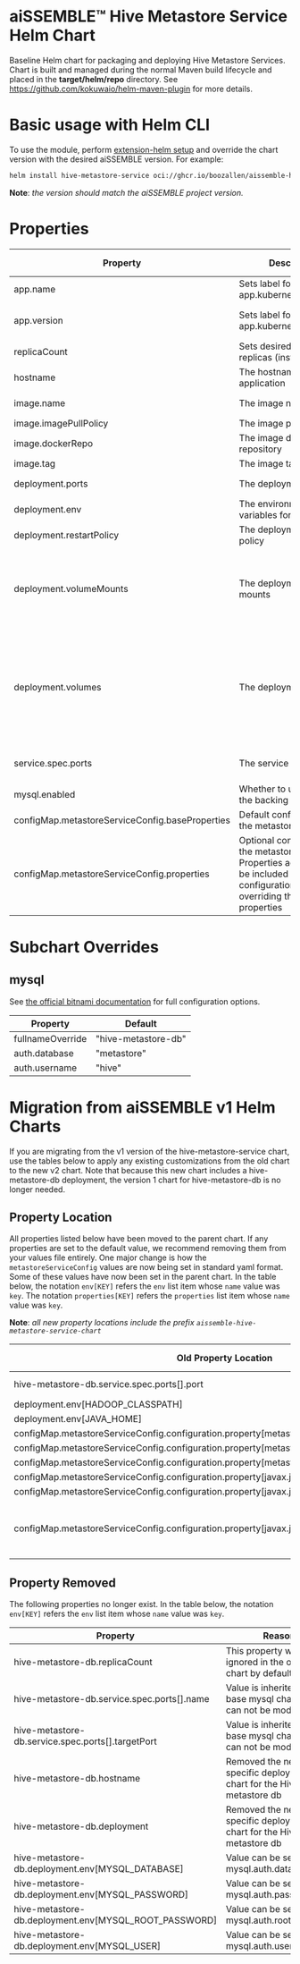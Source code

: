 # aiSSEMBLE&trade; Hive Metastore Service Helm Chart

Baseline Helm chart for packaging and deploying Hive Metastore Services. Chart is built and managed during the normal
Maven build lifecycle and placed in the **target/helm/repo** directory.
See https://github.com/kokuwaio/helm-maven-plugin for more details.

# Basic usage with Helm CLI

To use the module, perform [extension-helm setup](../README.md#leveraging-extensions-helm) and override the chart
version with the desired aiSSEMBLE version. For example:

```bash
helm install hive-metastore-service oci://ghcr.io/boozallen/aissemble-hive-metastore-service-chart --version <AISSEMBLE-VERSION>
```

**Note**: *the version should match the aiSSEMBLE project version.*

# Properties

| Property                                        | Description                                                                                                                                             | Required Override | Default                                                                                                                                                                                                                                                                     |
|-------------------------------------------------|---------------------------------------------------------------------------------------------------------------------------------------------------------|-------------------|-----------------------------------------------------------------------------------------------------------------------------------------------------------------------------------------------------------------------------------------------------------------------------|
| app.name                                        | Sets label for app.kubernetes.io/name                                                                                                                   | No                | hive-metastore-service                                                                                                                                                                                                                                                      |
| app.version                                     | Sets label for app.kubernetes.io/version                                                                                                                | No                | Chart.AppVersion (aiSSEMBLE project version)                                                                                                                                                                                                                                |
| replicaCount                                    | Sets desired number of replicas (instances)                                                                                                             | No                | 1                                                                                                                                                                                                                                                                           |
| hostname                                        | The hostname for the application                                                                                                                        | No                | hive-metastore-service                                                                                                                                                                                                                                                      |
| image.name                                      | The image name                                                                                                                                          | Yes               | boozallen/aissemble-hive-service                                                                                                                                                                                                                                            |
| image.imagePullPolicy                           | The image pull policy                                                                                                                                   | No                | IfNotPresent                                                                                                                                                                                                                                                                |
| image.dockerRepo                                | The image docker repository                                                                                                                             | No                | ghcr.io/                                                                                                                                                                                                                                                                    |
| image.tag                                       | The image tag                                                                                                                                           | No                | Chart.AppVersion                                                                                                                                                                                                                                                            |
| deployment.ports                                | The deployment ports                                                                                                                                    | No                | &emsp; - name: "thrift" <br/>&emsp;&emsp;containerPort: 9083                                                                                                                                                                                                                |
| deployment.env                                  | The environment variables for the pod                                                                                                                   | No                | See [values.yaml](./values.yaml)                                                                                                                                                                                                                                            |
| deployment.restartPolicy                        | The deployment restart policy                                                                                                                           | No                | Always                                                                                                                                                                                                                                                                      |
| deployment.volumeMounts                         | The deployment volume mounts                                                                                                                            | No                | &emsp; - name: metastore-service-config <br/>&emsp;&emsp;mountPath: /opt/hive/conf/metastore-site.xml <br/>&emsp;&emsp;subPath: metastore-site.xml                                                                                                                          |
| deployment.volumes                              | The deployment volumes                                                                                                                                  | No                | &emsp; - name: metastore-service-config <br/>&emsp;&emsp;configMap: <br/>&emsp;&emsp;&emsp;name: metastore-service-config <br/>&emsp;&emsp;&emsp;items: <br/>&emsp;&emsp;&emsp;&emsp; - key: metastore-site.xml <br/>&emsp;&emsp;&emsp;&emsp;&emsp;path: metastore-site.xml |
| service.spec.ports                              | The service spec ports                                                                                                                                  | No                | &emsp; - name: "thrift" <br/>&emsp;&emsp;port: 9083 <br/>&emsp;&emsp;targetPort: 9083                                                                                                                                                                                       |
| mysql.enabled                                   | Whether to use mysql as the backing database                                                                                                            | No                | true                                                                                                                                                                                                                                                                        |
| configMap.metastoreServiceConfig.baseProperties | Default configuration for the metastore service                                                                                                         | No                | See [values.yaml](./values.yaml)                                                                                                                                                                                                                                            |
| configMap.metastoreServiceConfig.properties     | Optional configuration for the metastore service. Properties added here will be included in the configuration without overriding the default properties | No                |                                                                                                                                                                                                                                                                             |

# Subchart Overrides

## mysql

See [the official bitnami documentation](https://github.com/bitnami/charts/tree/main/bitnami/mysql) for full
configuration options.

| Property         | Default             |
|------------------|---------------------|
| fullnameOverride | "hive-metastore-db" |
| auth.database    | "metastore"         |
| auth.username    | "hive"              |

# Migration from aiSSEMBLE v1 Helm Charts

If you are migrating from the v1 version of the hive-metastore-service chart, use the tables below to apply any
existing customizations from the old chart to the new v2 chart.
Note that because this new chart includes a hive-metastore-db deployment, the version 1 chart for hive-metastore-db is
no longer needed.

## Property Location

All properties listed below have been moved to the parent chart. If any properties are set to the default value, we
recommend removing them from your values file entirely. One major change is how the `metastoreServiceConfig` values
are now being set in standard yaml format. Some of these values have now been set in the parent chart.
In the table below, the notation `env[KEY]` refers the `env` list item whose `name` value was `key`. The notation
`properties[KEY]` refers the `properties` list item whose `name` value was `key`.

**Note**: *all new property locations include the prefix `aissemble-hive-metastore-service-chart`*

| Old Property Location                                                                          | New Property Location                                                                  | Additional Notes                                       |
|------------------------------------------------------------------------------------------------|----------------------------------------------------------------------------------------|--------------------------------------------------------|
| hive-metastore-db.service.spec.ports[].port                                                    | mysql.primary.service.ports.mysql                                                      | Default to 3306                                        |
| deployment.env[HADOOP_CLASSPATH]                                                               | deployment.baseEnv[HADOOP_CLASSPATH]                                                   |                                                        |
| deployment.env[JAVA_HOME]                                                                      | deployment.baseEnv[JAVA_HOME]                                                          |                                                        |
| configMap.metastoreServiceConfig.configuration.property[metastore.thrift.uris]                 | configMap.metastoreServiceConfig.baseProperties[metastore.thrift.uris]                 |                                                        |
| configMap.metastoreServiceConfig.configuration.property[metastore.task.threads.always]         | configMap.metastoreServiceConfig.baseProperties[metastore.task.threads.always]         |                                                        |
| configMap.metastoreServiceConfig.configuration.property[metastore.expression.proxy]            | configMap.metastoreServiceConfig.baseProperties[metastore.expression.proxy]            |                                                        |
| configMap.metastoreServiceConfig.configuration.property[javax.jdo.option.ConnectionDriverName] | configMap.metastoreServiceConfig.baseProperties[javax.jdo.option.ConnectionDriverName] |                                                        |
| configMap.metastoreServiceConfig.configuration.property[javax.jdo.option.ConnectionURL]        | configMap.metastoreServiceConfig.baseProperties[javax.jdo.option.ConnectionURL]        |                                                        |
| configMap.metastoreServiceConfig.configuration.property[javax.jdo.option.ConnectionUserName]   | configMap.metastoreServiceConfig.baseProperties[javax.jdo.option.ConnectionUserName]   | Using Configuration store Service to inject this value |
## Property Removed

The following properties no longer exist.
In the table below, the notation `env[KEY]` refers the `env` list item whose `name` value was `key`.

| Property                                              | Reason                                                                     |
|-------------------------------------------------------|----------------------------------------------------------------------------|
| hive-metastore-db.replicaCount                        | This property was ignored in the original chart by default                 |
| hive-metastore-db.service.spec.ports[].name           | Value is inherited by base mysql chart and can not be modified             |
| hive-metastore-db.service.spec.ports[].targetPort     | Value is inherited by base mysql chart and can not be modified             |
| hive-metastore-db.hostname                            | Removed the need for a specific deployment chart for the Hive metastore db |
| hive-metastore-db.deployment                          | Removed the need for a specific deployment chart for the Hive metastore db |
| hive-metastore-db.deployment.env[MYSQL_DATABASE]      | Value can be set in mysql.auth.database                                    |
| hive-metastore-db.deployment.env[MYSQL_PASSWORD]      | Value can be set in mysql.auth.password                                    |
| hive-metastore-db.deployment.env[MYSQL_ROOT_PASSWORD] | Value can be set in mysql.auth.rootPassword                                |
| hive-metastore-db.deployment.env[MYSQL_USER]          | Value can be set in mysql.auth.username                                    |
